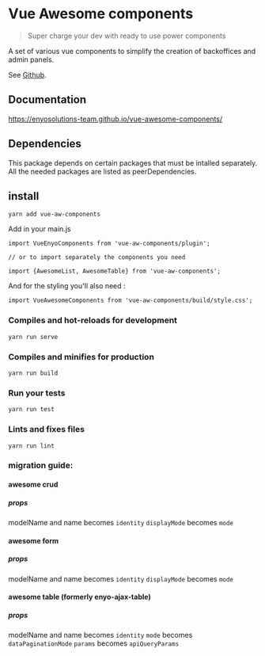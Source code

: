 # Vue Awesome components
> Super charge your dev with ready to use power components

A set of various vue components to simplify the creation of backoffices and admin panels.

See [Github](https://github.com/enyosolutions-team/vue-aw-components/).

## Documentation

https://enyosolutions-team.github.io/vue-awesome-components/

## Dependencies

This package depends on certain packages that must be intalled separately. All the needed packages are listed as peerDependencies.



## install
```
yarn add vue-aw-components
```

Add in your main.js
```
import VueEnyoComponents from 'vue-aw-components/plugin';

// or to import separately the components you need

import {AwesomeList, AwesomeTable} from 'vue-aw-components';

```

And for the styling you'll also need :

```
import VueAwesomeComponents from 'vue-aw-components/build/style.css';

```

### Compiles and hot-reloads for development
```
yarn run serve
```

### Compiles and minifies for production
```
yarn run build
```

### Run your tests
```
yarn run test
```

### Lints and fixes files
```
yarn run lint
```


### migration guide:

#### awesome crud

##### props
modelName and name  becomes `identity`
`displayMode`  becomes `mode`

#### awesome form

##### props
modelName and name  becomes `identity`
`displayMode`  becomes `mode`



#### awesome table (formerly enyo-ajax-table)

##### props
modelName and name  becomes `identity`
`mode`  becomes `dataPaginationMode`
`params`  becomes `apiQueryParams`
